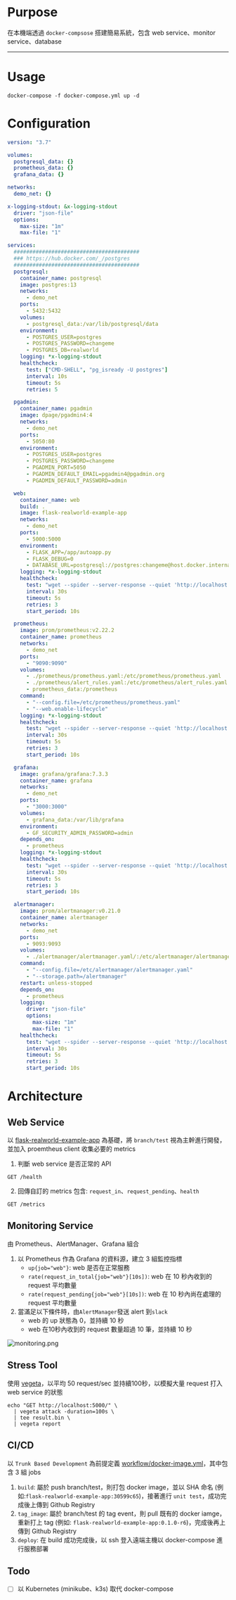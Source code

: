 # Purpose
在本機端透過 `docker-compsose` 搭建簡易系統，包含 web service、monitor service、database

---

# Usage
```shell=sh
docker-compose -f docker-compose.yml up -d
```

# Configuration
```yaml=./docker-compose.yml
version: "3.7"

volumes:
  postgresql_data: {}
  prometheus_data: {}
  grafana_data: {}

networks:
  demo_net: {}

x-logging-stdout: &x-logging-stdout
  driver: "json-file"
  options:
    max-size: "1m"
    max-file: "1"

services:
  ########################################
  ### https://hub.docker.com/_/postgres
  ########################################
  postgresql:
    container_name: postgresql
    image: postgres:13
    networks:
      - demo_net
    ports:
      - 5432:5432
    volumes:
      - postgresql_data:/var/lib/postgresql/data
    environment:
      - POSTGRES_USER=postgres
      - POSTGRES_PASSWORD=changeme
      - POSTGRES_DB=realworld
    logging: *x-logging-stdout
    healthcheck:
      test: ["CMD-SHELL", "pg_isready -U postgres"]
      interval: 10s
      timeout: 5s
      retries: 5

  pgadmin:
    container_name: pgadmin
    image: dpage/pgadmin4:4
    networks:
      - demo_net
    ports:
      - 5050:80
    environment:
      - POSTGRES_USER=postgres
      - POSTGRES_PASSWORD=changeme
      - PGADMIN_PORT=5050
      - PGADMIN_DEFAULT_EMAIL=pgadmin4@pgadmin.org
      - PGADMIN_DEFAULT_PASSWORD=admin

  web:
    container_name: web
    build: .
    image: flask-realworld-example-app
    networks:
      - demo_net
    ports:
      - 5000:5000
    environment:
      - FLASK_APP=/app/autoapp.py
      - FLASK_DEBUG=0
      - DATABASE_URL=postgresql://postgres:changeme@host.docker.internal:5432/realworld
    logging: *x-logging-stdout
    healthcheck:
      test: "wget --spider --server-response --quiet 'http://localhost:5000/health' 2>&1 | grep 'HTTP/.* 200' || exit 1"
      interval: 30s
      timeout: 5s
      retries: 3
      start_period: 10s

  prometheus:
    image: prom/prometheus:v2.22.2
    container_name: prometheus
    networks:
      - demo_net
    ports:
      - "9090:9090"
    volumes:
      - ./prometheus/prometheus.yaml:/etc/prometheus/prometheus.yaml
      - ./prometheus/alert_rules.yaml:/etc/prometheus/alert_rules.yaml
      - prometheus_data:/prometheus
    command:
      - "--config.file=/etc/prometheus/prometheus.yaml"
      - "--web.enable-lifecycle"
    logging: *x-logging-stdout
    healthcheck:
      test: "wget --spider --server-response --quiet 'http://localhost:9090/-/healthy' 2>&1 || exit 1"
      interval: 30s
      timeout: 5s
      retries: 3
      start_period: 10s

  grafana:
    image: grafana/grafana:7.3.3
    container_name: grafana
    networks:
      - demo_net
    ports:
      - "3000:3000"
    volumes:
      - grafana_data:/var/lib/grafana
    environment:
      - GF_SECURITY_ADMIN_PASSWORD=admin
    depends_on:
      - prometheus
    logging: *x-logging-stdout
    healthcheck:
      test: "wget --spider --server-response --quiet 'http://localhost:3000/api/health' 2>&1 | grep 'HTTP/.* 200' || exit 1"
      interval: 30s
      timeout: 5s
      retries: 3
      start_period: 10s

  alertmanager:
    image: prom/alertmanager:v0.21.0
    container_name: alertmanager
    networks:
      - demo_net
    ports:
      - 9093:9093
    volumes:
      - ./alertmanager/alertmanager.yaml/:/etc/alertmanager/alertmanager.yaml
    command:
      - "--config.file=/etc/alertmanager/alertmanager.yaml"
      - "--storage.path=/alertmanager"
    restart: unless-stopped
    depends_on:
      - prometheus
    logging:
      driver: "json-file"
      options:
        max-size: "1m"
        max-file: "1"
    healthcheck:
      test: "wget --spider --server-response --quiet 'http://localhost:9093/-/healthy' 2>&1 || exit 1"
      interval: 30s
      timeout: 5s
      retries: 3
      start_period: 10s

```

# Architecture

## Web Service
以 [flask-realworld-example-app](https://github.com/gothinkster/flask-realworld-example-app) 為基礎，將 `branch/test` 視為主幹進行開發，並加入 proemtheus client 收集必要的 metrics
1. 判斷 web service 是否正常的 API
```
GET /health
```
2. 回傳自訂的 metrics 包含: `request_in`、`request_pending`、`health`
```
GET /metrics
```


## Monitoring Service
由 Prometheus、AlertManager、Grafana 組合
1. 以 Prometheus 作為 Grafana 的資料源，建立 3 組監控指標
    - `up{job="web"}`: web 是否在正常服務
    - `rate(request_in_total{job="web"}[10s])`: web 在 10 秒內收到的 request 平均數量
    - `rate(request_pending{job="web"}[10s])`: web 在 10 秒內尚在處理的 request 平均數量
2. 當滿足以下條件時，由`AlertManager`發送 alert 到`slack`
    - web 的 up 狀態為 0，並持續 10 秒
    - web 在10秒內收到的 request 數量超過 10 筆，並持續 10 秒

![monitoring.png](https://github.com/justinxc/flask-realworld-example-app/blob/test/monitoring.png)


## Stress Tool
使用 [vegeta](https://github.com/tsenart/vegeta)，以平均 50 request/sec 並持續100秒，以模擬大量 request 打入 web service 的狀態
```
echo "GET http://localhost:5000/" \
  | vegeta attack -duration=100s \
  | tee result.bin \
  | vegeta report
```

## CI/CD
以 `Trunk Based Development` 為前提定義 [workflow/docker-image.yml](.github/workflows/docker-image.yml)，其中包含 3 組 jobs
1. `build`: 屬於 push branch/test，則打包 docker image，並以 SHA 命名 (例如:`flask-realworld-example-app:30599c65`)，接著進行 `unit test`，成功完成後上傳到 Github Registry
2. `tag_image`: 屬於 branch/test 的 tag event，則 pull 既有的 docker iamge，重新打上 tag (例如: `flask-realworld-example-app:0.1.0-r6`)，完成後再上傳到 Github Registry
3. `deploy`: 在 build 成功完成後，以 ssh 登入遠端主機以 docker-compose 進行服務部署


## Todo
- [ ] 以 Kubernetes (minikube、k3s) 取代 docker-compose
